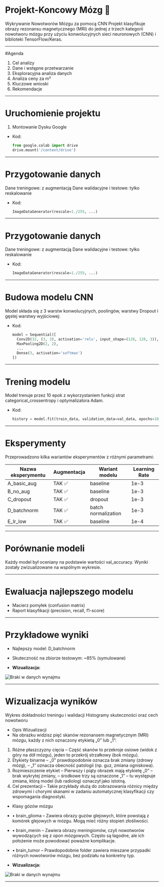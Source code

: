 # Projekt-Koncowy Mózg 🧠
Wykrywanie Nowotworów Mózgu za pomocą CNN
Projekt klasyfikuje obrazy rezonansu magnetycznego (MRI) do jednej z trzech kategorii nowotworu mózgu przy użyciu konwolucyjnych sieci neuronowych (CNN) i biblioteki TensorFlow/Keras.

---

#Agenda  
1. Cel analizy  
2. Dane i wstępne przetwarzanie  
3. Eksploracyjna analiza danych  
4. Analiza ceny za m²  
5. Kluczowe wnioski  
7. Rekomendacje  

---
# Uruchomienie projektu
1. Montowanie Dysku Google
- Kod:  
  ```python
  from google.colab import drive
  drive.mount('/content/drive')
---
# Przygotowanie danych
Dane treningowe: z augmentacją
Dane walidacyjne i testowe: tylko reskalowanie
- Kod:  
  ```python
  ImageDataGenerator(rescale=1./255, ...)

---
# Przygotowanie danych
Dane treningowe: z augmentacją
Dane walidacyjne i testowe: tylko reskalowanie
- Kod:  
  ```python
  ImageDataGenerator(rescale=1./255, ...)
  
----
# Budowa modelu CNN
Model składa się z 3 warstw konwolucyjnych, poolingów, warstwy Dropout i gęstej warstwy wyjściowej:

- Kod:  
  ```python
  model = Sequential([
    Conv2D(32, (3, 3), activation='relu', input_shape=(128, 128, 3)),
    MaxPooling2D(2, 2),
    ...
    Dense(3, activation='softmax')
  ])

---
# Trening modelu
Model trenuje przez 10 epok z wykorzystaniem funkcji strat categorical_crossentropy i optymalizatora Adam.

- Kod:  
  ```python
  history = model.fit(train_data, validation_data=val_data, epochs=10)

---
# Eksperymenty
Przeprowadzono kilka wariantów eksperymentów z różnymi parametrami:

| Nazwa eksperymentu | Augmentacja | Wariant modelu     | Learning Rate |
| ------------------ | ----------- | ------------------ | ------------|
| A_basic_aug      | TAK  ✅       | baseline            | 1e-3         |
| B_no_aug         | TAK  ✅       | baseline            | 1e-3         |
| C_dropout        | TAK  ✅       | dropout             | 1e-3         |
| D_batchnorm      | TAK  ✅       | batch normalization | 1e-3         |
| E_lr_low         | TAK  ✅       | baseline            | 1e-4         |

---
#  Porównanie modeli
Każdy model był oceniany na podstawie wartości val_accuracy. Wyniki zostały zwizualizowane na wspólnym wykresie.

---

# Ewaluacja najlepszego modelu
- Macierz pomyłek (confusion matrix)
- Raport klasyfikacji (precision, recall, f1-score)

---
# Przykładowe wyniki
- Najlepszy model: D_batchnorm
- Skuteczność na zbiorze testowym: ~85% (symulowane)

- **Wizualizacja:**

![Braki w danych wynajmu](image/zd5.jpg)


---

# Wizualizacja wyników
Wykres dokładności treningu i walidacji
Histogramy skuteczności oraz cech nowotworu

- Opis Wizualizacji
- Na obrazku widzisz pięć skanów rezonansem magnetycznym (MRI) mózgu, każdy z nich oznaczony etykietą „0” lub „1”:
1.	Różne płaszczyzny cięcia – Część skanów to przekroje osiowe (widok z góry na dół mózgu), jeden to przekrój strzałkowy (bok mózgu).
2.	Etykiety binarne – „0” prawdopodobnie oznacza brak zmiany (zdrowy mózg), – „1” oznacza obecność patologii (np. guz, zmiana ogniskowa).
3.	Rozmieszczenie etykiet – Pierwszy i piąty obrazek mają etykietę „0” – brak wykrytej zmiany, – środkowe trzy są oznaczone „1” – tu występuje zmiana, którą model (lub radiolog) oznaczył jako istotną.
4.	Cel prezentacji – Takie przykłady służą do zobrazowania różnicy między zdrowymi i chorymi skanami w zadaniu automatycznej klasyfikacji czy wspomagania diagnostyki.

- Klasy gózów mózgu
- •	brain_glioma – Zawiera obrazy guzów glejowych, które powstają z komórek glejowych w mózgu. Mogą mieć różny stopień złośliwości.
- •	brain_menin – Zawiera obrazy meningiomów, czyli nowotworów wywodzących się z opon mózgowych. Często są łagodne, ale ich położenie może powodować poważne komplikacje.
- •	brain_tumor – Prawdopodobnie folder zawiera mieszane przypadki różnych nowotworów mózgu, bez podziału na konkretny typ.


- **Wizualizacja:**

![Braki w danych wynajmu](image/zd1.jpg)


----

























  

  



